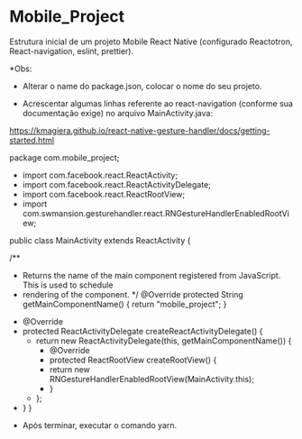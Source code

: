 # Mobile_Project
Estrutura inicial de um projeto Mobile React Native (configurado Reactotron, React-navigation, eslint, prettier).

*Obs:
- Alterar o name do package.json, colocar o nome do seu projeto.

- Acrescentar algumas linhas referente ao react-navigation (conforme sua documentação exige) no arquivo MainActivity.java:

https://kmagiera.github.io/react-native-gesture-handler/docs/getting-started.html


package com.mobile_project;

+ import com.facebook.react.ReactActivity;
+ import com.facebook.react.ReactActivityDelegate;
+ import com.facebook.react.ReactRootView;
+ import com.swmansion.gesturehandler.react.RNGestureHandlerEnabledRootView;

public class MainActivity extends ReactActivity {

  /**
   * Returns the name of the main component registered from JavaScript. This is used to schedule
   * rendering of the component.
   */
  @Override
  protected String getMainComponentName() {
    return "mobile_project";
  }
  + @Override
  + protected ReactActivityDelegate createReactActivityDelegate() {
    + return new ReactActivityDelegate(this, getMainComponentName()) {
      + @Override
      + protected ReactRootView createRootView() {
      + return new RNGestureHandlerEnabledRootView(MainActivity.this);
      + }
    + };
  + }
}

- Após terminar, executar o comando yarn.
